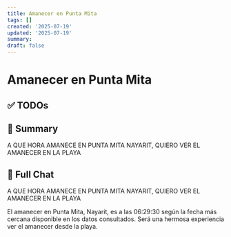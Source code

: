 ```yaml
---
title: Amanecer en Punta Mita
tags: []
created: '2025-07-19'
updated: '2025-07-19'
summary:
draft: false
---
```


# Amanecer en Punta Mita

## ✅ TODOs


## 📌 Summary
A QUE HORA AMANECE EN PUNTA MITA NAYARIT, QUIERO VER EL AMANECER EN LA PLAYA

## 🧠 Full Chat


A QUE HORA AMANECE EN PUNTA MITA NAYARIT, QUIERO VER EL AMANECER EN LA PLAYA



El amanecer en Punta Mita, Nayarit, es a las 06:29:30 según la fecha más cercana disponible en los datos consultados. Será una hermosa experiencia ver el amanecer desde la playa.